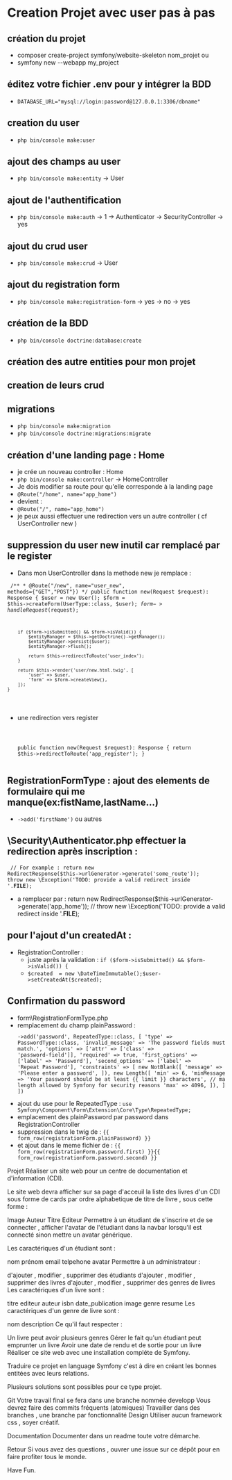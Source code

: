 # Creation Projet avec user pas à pas

## création du projet

- composer create-project symfony/website-skeleton nom_projet
ou
- symfony new --webapp my_project
## éditez votre fichier .env pour y intégrer la BDD

- ```DATABASE_URL="mysql://login:password@127.0.0.1:3306/dbname"```

## creation du user

- ```php bin/console make:user```

## ajout des champs au user

- ```php bin/console make:entity```
-> User

## ajout de l'authentification

- ```php bin/console make:auth```
-> 1
-> Authenticator
-> SecurityController
-> yes

## ajout du crud user

- ```php bin/console make:crud```
-> User

## ajout du registration form

- ```php bin/console make:registration-form```
-> yes
-> no
-> yes

## création de la BDD

- ```php bin/console doctrine:database:create```

## création des autre entities pour mon projet

## creation de leurs crud

## migrations

- ```php bin/console make:migration```
- ```php bin/console doctrine:migrations:migrate```

## création d'une landing page : Home

- je crée un nouveau controller : Home
- ```php bin/console make:controller```
-> HomeController
- Je dois modifier sa route pour qu'elle corresponde à la landing page
- ```@Route("/home", name="app_home")```
- devient :
- ```@Route("/", name="app_home")```
- je peux aussi effectuer une redirection vers un autre controller ( cf UserController new )

## suppression du user new inutil car remplacé par le register

- Dans mon UserController dans la methode new je remplace :

<code><pre>
    /**
     * @Route("/new", name="user_new", methods={"GET","POST"})
     */
    public function new(Request $request): Response
    {
        $user = new User();
        $form = $this->createForm(UserType::class, $user);
        $form->handleRequest($request);

        if ($form->isSubmitted() && $form->isValid()) {
            $entityManager = $this->getDoctrine()->getManager();
            $entityManager->persist($user);
            $entityManager->flush();

            return $this->redirectToRoute('user_index');
        }

        return $this->render('user/new.html.twig', [
            'user' => $user,
            'form' => $form->createView(),
        ]);
    }
</pre></code>

- une redirection vers register
<code><pre>
     
    public function new(Request $request): Response
    {
        return $this->redirectToRoute('app_register');
    }
</pre></code>

## RegistrationFormType : ajout des elements de formulaire qui me manque(ex:fistName,lastName...)  

- ```->add('firstName')``` ou autres

## \Security\Authenticator.php effectuer la redirection après inscription :

<code><pre>
// For example : return new RedirectResponse($this->urlGenerator->generate('some_route'));
        throw new \Exception('TODO: provide a valid redirect inside '.__FILE__);
</pre></code>

- a remplacer par :
 return new RedirectResponse($this->urlGenerator->generate('app_home'));
        // throw new \Exception('TODO: provide a valid redirect inside '.__FILE__);

## pour l'ajout d'un createdAt  : 

- RegistrationController :
    - juste après la validation :
    ```if ($form->isSubmitted() && $form->isValid()) {```
    - ```$created  = new \DateTimeImmutable();$user->setCreatedAt($created);```

## Confirmation du password

- form\RegistrationFormType.php
- remplacement du champ plainPassword :
<code><pre>
->add('password', RepeatedType::class, [
                'type' => PasswordType::class,
                'invalid_message' => 'The password fields must match.',
                'options' => ['attr' => ['class' => 'password-field']],
                'required' => true,
                'first_options'  => ['label' => 'Password'],
                'second_options' => ['label' => 'Repeat Password'],
                'constraints' => [
                    new NotBlank([
                        'message' => 'Please enter a password',
                    ]),
                    new Length([
                        'min' => 6,
                        'minMessage' => 'Your password should be at least {{ limit }} characters',
                        // max length allowed by Symfony for security reasons
                        'max' => 4096,
                    ]),
                ]
            ])
</pre></code>
- ajout du use pour le RepeatedType :
```use Symfony\Component\Form\Extension\Core\Type\RepeatedType;```
- emplacement des plainPassword par password dans RegistrationController
- suppression dans le twig de : ```{{ form_row(registrationForm.plainPassword) }}```
- et ajout dans le meme fichier de  :
```{{ form_row(registrationForm.password.first) }}{{ form_row(registrationForm.password.second) }}```


Projet
Réaliser un site web pour un centre de documentation et d'information (CDI).

Le site web devra afficher sur sa page d'acceuil la liste des livres d'un CDI sous forme de cards par ordre alphabetique de titre de livre , sous cette forme :

Image
Auteur
Titre
Editeur
Permettre à un étudiant de s'inscrire et de se connecter , afficher l'avatar de l'étudiant dans la navbar lorsqu'il est connecté sinon mettre un avatar générique.

Les caractériques d'un étudiant sont :

nom
prénom
email
telpehone
avatar
Permettre à un administrateur :

d'ajouter , modifier , supprimer des étudiants
d'ajouter , modifier , supprimer des livres
d'ajouter , modifier , supprimer des genres de livres
Les caractériques d'un livre sont :

titre
editeur
auteur
isbn
date_publication
image
genre
resume
Les caractériques d'un genre de livre sont :

nom
description
Ce qu'il faut respecter :

Un livre peut avoir plusieurs genres
Gérer le fait qu'un étudiant peut emprunter un livre
Avoir une date de rendu et de sortie pour un livre
Réaliser ce site web avec une installation compléte de Symfony.

Traduire ce projet en language Symfony c'est à dire en créant les bonnes entitées avec leurs relations.

Plusieurs solutions sont possibles pour ce type projet.

Git
Votre travail final se fera dans une branche nommée developp
Vous devrez faire des commits fréquents (atomiques)
Travailler dans des branches , une branche par fonctionnalité
Design
Utiliser aucun framework css , soyer créatif.

Documentation
Documenter dans un readme toute votre démarche.

Retour
Si vous avez des questions , ouvrer une issue sur ce dépôt pour en faire profiter tous le monde.

Have Fun.